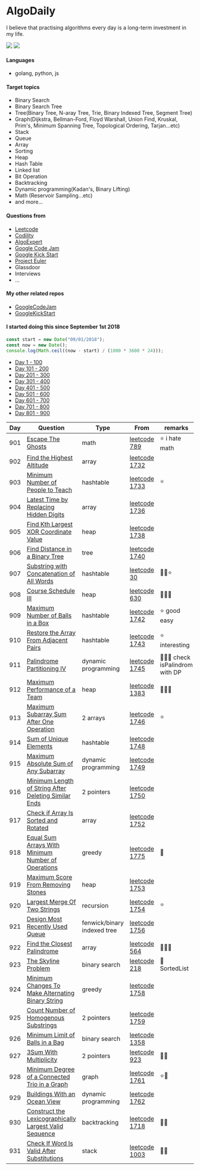 # AlgoDaily

I believe that practising algorithms every day is a long-term investment in my life.

[![](https://lc.coding.gs/v1/ranking/calvinchankf.svg?logo=leetcode)](https://leetcode.com/calvinchankf/)
[![](https://lc.coding.gs/v1/solved/calvinchankf.svg?logo=leetcode)](https://leetcode.com/calvinchankf/)

#### Languages

-   golang, python, js

#### Target topics

-   Binary Search
-   Binary Search Tree
-   Tree(Binary Tree, N-aray Tree, Trie, Binary Indexed Tree, Segment Tree)
-   Graph(Dijkstra, Bellman-Ford, Floyd Warshall, Union Find, Kruskal, Prim's, Minimum Spanning Tree, Topological Ordering, Tarjan...etc)
-   Stack
-   Queue
-   Array
-   Sorting
-   Heap
-   Hash Table
-   Linked list
-   Bit Operation
-   Backtracking
-   Dynamic programming(Kadan's, Binary Lifting)
-   Math (Reservoir Sampling...etc)
-   and more...

#### Questions from

-   [Leetcode](https://leetcode.com)
-   [Codility](https://app.codility.com/programmers/lessons/)
-   [AlgoExpert](https://www.algoexpert.io)
-   [Google Code Jam](https://codingcompetitions.withgoogle.com/codejam)
-   [Google Kick Start](https://codingcompetitions.withgoogle.com/kickstart/)
-   [Project Euler](https://projecteuler.net)
-   Glassdoor
-   Interviews
-   ...

#### My other related repos

-   [GoogleCodeJam](https://github.com/calvinchankf/GoogleCodeJam)
-   [GoogleKickStart](https://github.com/calvinchankf/GoogleKickStart)

#### I started doing this since September 1st 2018

```js
const start = new Date("09/01/2018");
const now = new Date();
console.log(Math.ceil((now - start) / (1000 * 3600 * 24)));
```

-   [Day 1 - 100](./markdowns/day1-100.md)
-   [Day 101 - 200](./markdowns/day101-200.md)
-   [Day 201 - 300](./markdowns/day201-300.md)
-   [Day 301 - 400](./markdowns/day301-400.md)
-   [Day 401 - 500](./markdowns/day401-500.md)
-   [Day 501 - 600](./markdowns/day501-600.md)
-   [Day 601 - 700](./markdowns/day601-700.md)
-   [Day 701 - 800](./markdowns/day701-800.md)
-   [Day 801 - 900](./markdowns/day801-900.md)

| Day | Question                                                                                            | Type                | From                                                                                     | remarks                          |
| --- | --------------------------------------------------------------------------------------------------- | ------------------- | ---------------------------------------------------------------------------------------- | -------------------------------- |
| 901 | [Escape The Ghosts](/leetcode/789-escape-the-ghosts)                                                | math                | [leetcode 789](https://leetcode.com/problems/escape-the-ghosts/)                         | ⭐️ i hate math                  |
| 902 | [Find the Highest Altitude](/leetcode/1732-find-the-highest-altitude)                               | array               | [leetcode 1732](https://leetcode.com/problems/find-the-highest-altitude/)                |                                  |
| 903 | [Minimum Number of People to Teach](/leetcode/1733-minimum-number-of-people-to-teach)               | hashtable           | [leetcode 1733](https://leetcode.com/problems/minimum-number-of-people-to-teach/)        | ⭐️                              |
| 904 | [Latest Time by Replacing Hidden Digits](/leetcode/1736-latest-time-by-replacing-hidden-digits)     | array               | [leetcode 1736](https://leetcode.com/problems/latest-time-by-replacing-hidden-digits/)   |                                  |
| 905 | [Find Kth Largest XOR Coordinate Value](/leetcode/1738-find-kth-largest-xor-coordinate-value)       | heap                | [leetcode 1738](https://leetcode.com/problems/find-kth-largest-xor-coordinate-value/)    |                                  |
| 906 | [Find Distance in a Binary Tree](/leetcode/1740-find-distance-in-a-binary-tree)                     | tree                | [leetcode 1740](https://leetcode.com/problems/find-distance-in-a-binary-tree/)           |                                  |
| 907 | [Substring with Concatenation of All Words](/leetcode/30-substring-with-concatenation-of-all-words) | hashtable           | [leetcode 30](https://leetcode.com/problems/substring-with-concatenation-of-all-words/)  | 📌🤔⭐️                          |
| 908 | [Course Schedule III](/leetcode/630-course-schedule-iii)                                            | heap                | [leetcode 630](https://leetcode.com/problems/course-schedule-iii/)                       | 📌📌📌                           |
| 909 | [Maximum Number of Balls in a Box](/leetcode/1742-maximum-number-of-balls-in-a-box)                 | hashtable           | [leetcode 1742](https://leetcode.com/problems/maximum-number-of-balls-in-a-box/)         | ⭐️ good easy                    |
| 910 | [Restore the Array From Adjacent Pairs](/leetcode/1743-restore-the-array-from-adjacent-pairs)       | hashtable           | [leetcode 1743](https://leetcode.com/problems/restore-the-array-from-adjacent-pairs/)    | ⭐️ interesting                  |
| 911 | [Palindrome Partitioning IV](/leetcode/1745-palindrome-partitioning-iv/)                            | dynamic programming | [leetcode 1745](https://leetcode.com/problems/palindrome-partitioning-iv/)               | 📌📌📌 check isPalindrom with DP |
| 912 | [Maximum Performance of a Team](/leetcode/1383-maximum-performance-of-a-team)                       | heap                | [leetcode 1383](https://leetcode.com/problems/maximum-performance-of-a-team/)            | 📌📌📌                           |
| 913 | [Maximum Subarray Sum After One Operation](/leetcode/1746-maximum-subarray-sum-after-one-operation) | 2 arrays            | [leetcode 1746](https://leetcode.com/problems/maximum-subarray-sum-after-one-operation/) | ⭐️                              |
| 914 | [Sum of Unique Elements](leetcode/1748-sum-of-unique-elements)                                                                              | hashtable           | [leetcode 1748](https://leetcode.com/problems/sum-of-unique-elements/)                                       |                                                 |
| 915 | [Maximum Absolute Sum of Any Subarray](leetcode/1749-maximum-absolute-sum-of-any-subarray)                                                  | dynamic programming | [leetcode 1749](https://leetcode.com/problems/maximum-absolute-sum-of-any-subarray/)                         |                                                 |
| 916 | [Minimum Length of String After Deleting Similar Ends](leetcode/1750-minimum-length-of-string-after-deleting-similar-ends)                  | 2 pointers          | [leetcode 1750](https://leetcode.com/problems/minimum-length-of-string-after-deleting-similar-ends/)         |                                                 |
| 917 | [Check if Array Is Sorted and Rotated](leetcode/1752-check-if-array-is-sorted-and-rotated)                                                  | array               | [leetcode 1752](https://leetcode.com/problems/check-if-array-is-sorted-and-rotated/)                         |                                                 |
| 918 | [Equal Sum Arrays With Minimum Number of Operations](leetcode/1775-equal-sum-arrays-with-minimum-number-of-operations)                                                  | greedy               | [leetcode 1775](https://leetcode.com/problems/equal-sum-arrays-with-minimum-number-of-operations/)                         | 📌                                                |
| 919 | [Maximum Score From Removing Stones](leetcode/1753-maximum-score-from-removing-stones)                                                      | heap                | [leetcode 1753](https://leetcode.com/problems/maximum-score-from-removing-stones/)                           |                                                 |
| 920 | [Largest Merge Of Two Strings](/leetcode/1754-largest-merge-of-two-strings)                                                                 | recursion           | [leetcode 1754](https://leetcode.com/problems/largest-merge-of-two-strings/)                                 | ⭐️                                             |
| 921 | [Design Most Recently Used Queue](/leetcode/1756-design-most-recently-used-queue)                                                           | fenwick/binary indexed tree | [leetcode 1756](https://leetcode.com/problems/design-most-recently-used-queue/)                              |                                                 |
| 922 | [Find the Closest Palindrome](/leetcode/564-find-the-closest-palindrome)                                                                    | array               | [leetcode 564](https://leetcode.com/problems/find-the-closest-palindrome/)                                   | 📌📌📌                                          |
| 923 | [The Skyline Problem](/leetcode/218-the-skyline-problem)                                                                                    | binary search             | [leetcode 218](https://leetcode.com/problems/the-skyline-problem/)                                           | 📌 SortedList                                   |
| 924 | [Minimum Changes To Make Alternating Binary String](/leetcode/1758-minimum-changes-to-make-alternating-binary-string)                       | greedy                    | [leetcode 1758](https://leetcode.com/problems/minimum-changes-to-make-alternating-binary-string/)            |                                                 |
| 925 | [Count Number of Homogenous Substrings](/leetcode/1759-count-number-of-homogenous-substrings)                                               | 2 pointers                | [leetcode 1759](https://leetcode.com/problems/count-number-of-homogenous-substrings/)                        |                                                 |
| 926 | [Minimum Limit of Balls in a Bag](/leetcode/1760-minimum-limit-of-balls-in-a-bag)                                                           | binary search             | [leetcode 1358](https://leetcode.com/problems/minimum-limit-of-balls-in-a-bag/)                              |                                                 |
| 927 | [3Sum With Multiplicity](/leetcode/923-3sum-with-multiplicity)                                                                              | 2 pointers                | [leetcode 923](https://leetcode.com/problems/3sum-with-multiplicity/)                                        | 👍🏻                                              |
| 928 | [Minimum Degree of a Connected Trio in a Graph](/leetcode/1761-minimum-degree-of-a-connected-trio-in-a-graph) | graph | [leetcode 1761](https://leetcode.com/problems/minimum-degree-of-a-connected-trio-in-a-graph/) | ⭐️📌           |
| 929 | [Buildings With an Ocean View](/leetcode/1762-buildings-with-an-ocean-view) | dynamic programming | [leetcode 1762](https://leetcode.com/problems/buildings-with-an-ocean-view/) |                 |
| 930 | [Construct the Lexicographically Largest Valid Sequence](/leetcode/1718-construct-the-lexicographically-largest-valid-sequence) | backtracking | [leetcode 1718](https://leetcode.com/problems/construct-the-lexicographically-largest-valid-sequence/) | 👍🏻              |
| 931 | [Check If Word Is Valid After Substitutions](/leetcode/1003-check-if-word-is-valid-after-substitutions) | stack     | [leetcode 1003](https://leetcode.com/problems/check-if-word-is-valid-after-substitutions/) | 👍🏻              |
